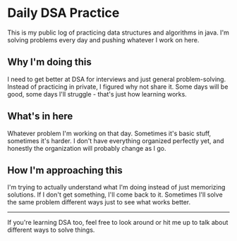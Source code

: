 # Daily DSA Practice

This is my public log of practicing data structures and algorithms in java. I'm solving problems every day and pushing whatever I work on here.

## Why I'm doing this

I need to get better at DSA for interviews and just general problem-solving. Instead of practicing in private, I figured why not share it. Some days will be good, some days I'll struggle - that's just how learning works.

## What's in here

Whatever problem I'm working on that day. Sometimes it's basic stuff, sometimes it's harder. I don't have everything organized perfectly yet, and honestly the organization will probably change as I go.

## How I'm approaching this

I'm trying to actually understand what I'm doing instead of just memorizing solutions. If I don't get something, I'll come back to it. Sometimes I'll solve the same problem different ways just to see what works better.

---

If you're learning DSA too, feel free to look around or hit me up to talk about different ways to solve things.
